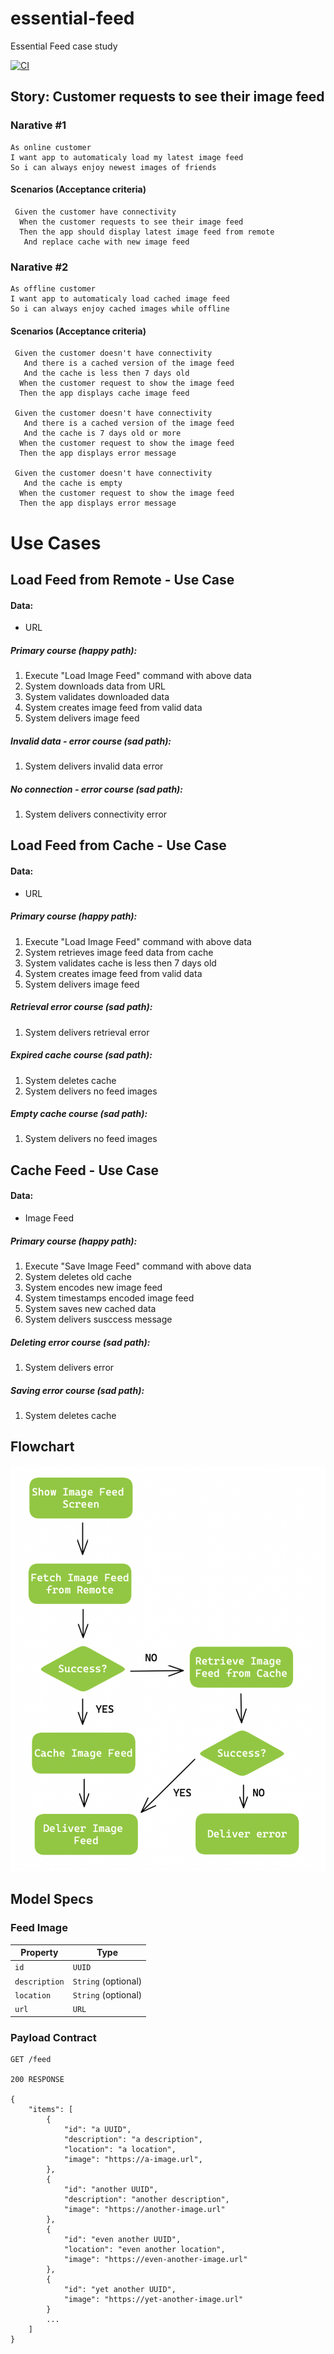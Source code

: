 # essential-feed
Essential Feed case study

[![CI](https://github.com/codeMnky01/essential-feed/actions/workflows/CI.yml/badge.svg)](https://github.com/codeMnky01/essential-feed/actions/workflows/CI.yml)

## Story: Customer requests to see their image feed

### Narative #1

```
As online customer 
I want app to automaticaly load my latest image feed
So i can always enjoy newest images of friends
```

#### Scenarios (Acceptance criteria)

```
 Given the customer have connectivity
  When the customer requests to see their image feed
  Then the app should display latest image feed from remote
   And replace cache with new image feed
```

### Narative #2

```
As offline customer 
I want app to automaticaly load cached image feed
So i can always enjoy cached images while offline
```

#### Scenarios (Acceptance criteria)

```
 Given the customer doesn't have connectivity
   And there is a cached version of the image feed 
   And the cache is less then 7 days old
  When the customer request to show the image feed
  Then the app displays cache image feed

 Given the customer doesn't have connectivity
   And there is a cached version of the image feed 
   And the cache is 7 days old or more
  When the customer request to show the image feed
  Then the app displays error message
  
 Given the customer doesn't have connectivity
   And the cache is empty
  When the customer request to show the image feed
  Then the app displays error message
```


# Use Cases


## Load Feed from Remote - Use Case

#### Data: 
- URL

##### Primary course (happy path):
1. Execute "Load Image Feed" command with above data
2. System downloads data from URL
3. System validates downloaded data
4. System creates image feed from valid data
5. System delivers image feed

##### Invalid data - error course (sad path):
1. System delivers invalid data error

##### No connection - error course (sad path):
1. System delivers connectivity error

## Load Feed from Cache - Use Case

#### Data: 
- URL

##### Primary course (happy path):
1. Execute "Load Image Feed" command with above data
2. System retrieves image feed data from cache
3. System validates cache is less then 7 days old
4. System creates image feed from valid data
5. System delivers image feed

##### Retrieval error course (sad path):
1. System delivers retrieval error

##### Expired cache course (sad path):
1. System deletes cache
2. System delivers no feed images

##### Empty cache course (sad path):
1. System delivers no feed images

## Cache Feed - Use Case

#### Data:
- Image Feed

##### Primary course (happy path):
1. Execute "Save Image Feed" command with above data
2. System deletes old cache
3. System encodes new image feed
4. System timestamps encoded image feed
5. System saves new cached data
6. System delivers susccess message

##### Deleting error course (sad path):
1. System delivers error

##### Saving error course (sad path):
1. System deletes cache 

## Flowchart
![Image](flowchart.png)

## Model Specs

### Feed Image
| Property | Type |
| --- | --- |
| `id` | `UUID` |
| `description` | `String` (optional) |
| `location` | `String` (optional) |
| `url` | `URL` |

### Payload Contract
```
GET /feed

200 RESPONSE

{
	"items": [
		{
			"id": "a UUID",
			"description": "a description",
			"location": "a location",
			"image": "https://a-image.url",
		},
		{
			"id": "another UUID",
			"description": "another description",
			"image": "https://another-image.url"
		},
		{
			"id": "even another UUID",
			"location": "even another location",
			"image": "https://even-another-image.url"
		},
		{
			"id": "yet another UUID",
			"image": "https://yet-another-image.url"
		}
		...
	]
}
```


